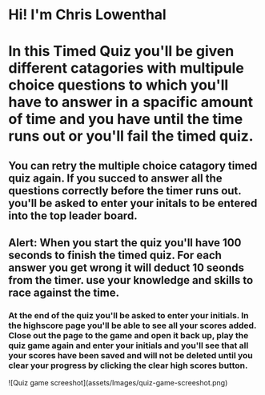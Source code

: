 # Hi! I'm Chris Lowenthal
<h1>In this Timed Quiz you'll be given different catagories with multipule choice questions to which you'll have to answer in a spacific amount of time and you have until the time runs out or you'll fail the timed quiz.</h1>
<h2>You can retry the multiple choice catagory timed quiz again. If you succed to answer all the questions correctly before the timer runs out. you'll be asked to enter your initals to be entered into the top leader board.</h2>
<h2>Alert: When you start the quiz you'll have 100 seconds to finish the timed quiz. For each answer you get wrong it will deduct 10 seonds from the timer. use your knowledge and skills to race against the time.</h2>
<h3>At the end of the quiz you'll be asked to enter your initials. In the highscore page you'll be able to see all your scores added. Close out the page to the game and open it back up, play the quiz game again and enter your initials and you'll see that all your scores have been saved and will not be deleted until you clear your progress by clicking the clear high scores button.</h3>
![Quiz game screeshot](assets/Images/quiz-game-screeshot.png)
